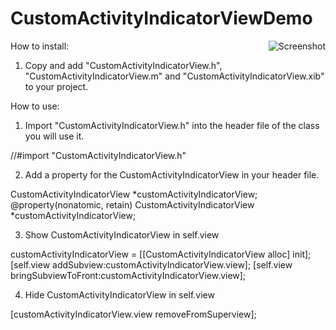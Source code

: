 CustomActivityIndicatorViewDemo
============

<img style="float:right" src="https://github.com/joshgrenon/CustomActivityIndicatorView/raw/master/screenshot.png" alt="Screenshot" />

How to install:

1. Copy and add "CustomActivityIndicatorView.h", "CustomActivityIndicatorView.m" and "CustomActivityIndicatorView.xib" to your project.

How to use:

1. Import "CustomActivityIndicatorView.h" into the header file of the class you will use it.

//#import "CustomActivityIndicatorView.h"

2. Add a property for the CustomActivityIndicatorView in your header file. 

CustomActivityIndicatorView *customActivityIndicatorView;
@property(nonatomic, retain) CustomActivityIndicatorView *customActivityIndicatorView;

3. Show CustomActivityIndicatorView in self.view

customActivityIndicatorView = [[CustomActivityIndicatorView alloc] init];
[self.view addSubview:customActivityIndicatorView.view];
[self.view bringSubviewToFront:customActivityIndicatorView.view];

4. Hide CustomActivityIndicatorView in self.view

[customActivityIndicatorView.view removeFromSuperview];